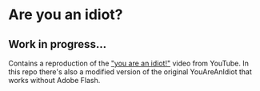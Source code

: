 # Are you an idiot?
## Work in progress...

Contains a reproduction of the ["you are an idiot!"](https://youtu.be/hiRacdl02w4) video from YouTube.
In this repo there's also a modified version of the original YouAreAnIdiot that works without Adobe Flash.
